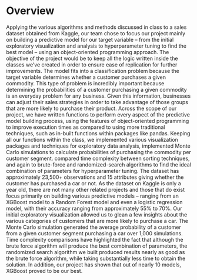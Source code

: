 # Overview
Applying the various algorithms and methods discussed in class to a sales dataset obtained from Kaggle, our team chose to focus our project mainly on building a predictive model for our target variable – from the initial exploratory visualization and analysis to hyperparameter tuning to find the best model – using an object-oriented programming approach. The objective of the project would be to keep all the logic written inside the classes we’ve created in order to ensure ease of replication for further improvements.
The model fits into a classification problem because the target variable determines whether a customer purchases a given commodity. This type of problem is incredibly important because determining the probabilities of a customer purchasing a given commodity is an everyday problem for any business. Given this information, businesses can adjust their sales strategies in order to take advantage of those groups that are more likely to purchase their product.
Across the scope of our project, we have written functions to perform every aspect of the predictive model building process, using the features of object-oriented programming to improve execution times as compared to using more traditional techniques, such as in-built functions within packages like pandas. Keeping all our functions within the class, we implemented various visualization packages and techniques for exploratory data analysis, implemented Monte Carlo simulations to calculate probabilities of purchasing the commodity per customer segment. compared time complexity between sorting techniques, and again to brute-force and randomized-search algorithms to find the ideal combination of parameters for hyperparameter tuning.
The dataset has approximately 23,500+ observations and 15 attributes giving whether the customer has purchased a car or not. As the dataset on Kaggle is only a year old, there are not many other related projects and those that do exist focus primarily on building various predictive models – ranging from an XGBoost model to a Random Forest model and even a logistic regression model, with their accuracy ranging from approximately 55% to 70%.
Our initial exploratory visualization allowed us to glean a few insights about the various categories of customers that are more likely to purchase a car. The Monte Carlo simulation generated the average probability of a customer from a given customer segment purchasing a car over 1,000 simulations. Time complexity comparisons have highlighted the fact that although the brute force algorithm will produce the best combination of parameters, the randomized search algorithm we built produced results nearly as good as the brute force algorithm, while taking substantially less time to obtain the solution. In addition, our project has shown that out of nearly 10 models, XGBoost proved to be our best.
